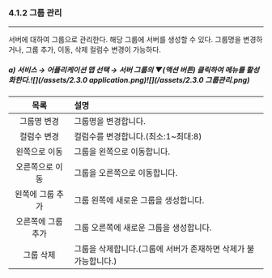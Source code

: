 ### 4.1.2   그룹 관리

---

서버에 대하여 그룹으로 관리한다. 해당 그룹에 서버를 생성할 수 있다. 그룹명을 변경하거나, 그룹 추가, 이동, 삭제 컬럼수 변경이 가능하다.

##### a\)    서비스 → 어플리케이션 맵 선택 → 서버 그룹의  ▼\(액션 버튼\) 클릭하여 메뉴를 활성화한다.![](/assets/2.3.0 application.png)![](/assets/2.3.0 그룹관리.png)

| 목록 | 설명 |
| :---: | :--- |
| 그룹명 변경 | 그룹명을 변경합니다. |
| 컬럼수 변경 | 컬럼수를 변경합니다.\(최소:1~최대:8\) |
| 왼쪽으로 이동 | 그룹을 왼쪽으로 이동합니다. |
| 오른쪽으로 이동 | 그룹을 오른쪽으로 이동합니다. |
| 왼쪽에 그룹 추가 | 그룹 왼쪽에 새로운 그룹을 생성합니다. |
| 오른쪽에 그룹 추가 | 그룹 오른쪽에 새로운 그룹을 생성합니다. |
| 그룹 삭제 | 그룹을 삭제합니다.\(그룹에 서버가 존재하면 삭제가 불가능합니다.\) |



